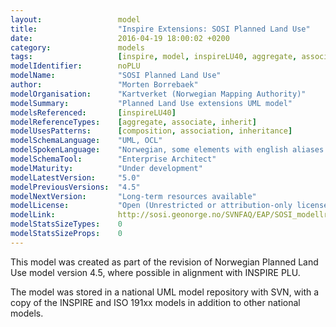 ```yaml
---
layout:                 model
title:                  "Inspire Extensions: SOSI Planned Land Use"
date:                   2016-04-19 18:00:02 +0200
category:               models
tags:                   [inspire, model, inspireLU40, aggregate, associate, inherit]
modelIdentifier:        noPLU
modelName:              "SOSI Planned Land Use"
author:                 "Morten Borrebaek"
modelOrganisation:      "Kartverket (Norwegian Mapping Authority)"
modelSummary:           "Planned Land Use extensions UML model"
modelsReferenced:       [inspireLU40]
modelReferenceTypes:    [aggregate, associate, inherit]
modelUsesPatterns:      [composition, association, inheritance]
modelSchemaLanguage:    "UML, OCL"
modelSpokenLanguage:    "Norwegian, some elements with english aliases."
modelSchemaTool:        "Enterprise Architect"
modelMaturity:          "Under development"
modelLatestVersion:     "5.0"
modelPreviousVersions:  "4.5"
modelNextVersion:       "Long-term resources available"
modelLicense:           "Open (Unrestricted or attribution-only licenses such as CC-BY, BSD or Apache)"
modelLink:              http://sosi.geonorge.no/SVNFAQ/EAP/SOSI_modellregister_JET40.eap
modelStatsSizeTypes:    0
modelStatsSizeProps:    0 
---
```


This model was created as part of the revision of Norwegian Planned Land Use model version 4.5, where possible in alignment with INSPIRE PLU.

The model was stored in a national UML model repository with SVN, with a copy of the INSPIRE and ISO 191xx models in addition to other national models.
